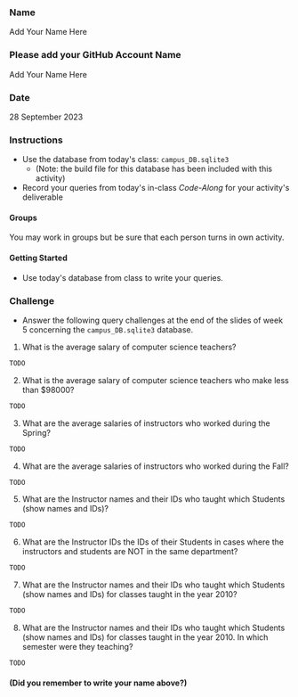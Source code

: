 ### Name

Add Your Name Here

### Please add your GitHub Account Name

Add Your Name Here

### Date

28 September 2023

### Instructions

* Use the database from today's class: `campus_DB.sqlite3` 
    + (Note: the build file for this database has been included with this activity)
* Record your queries from today's in-class *Code-Along* for your activity's deliverable

#### Groups

You may work in groups but be sure that each person turns in own activity.

#### Getting Started

* Use today's database from class to write your queries.

### Challenge

* Answer the following query challenges at the end of the slides of week 5 concerning the `campus_DB.sqlite3` database.

1. What is the average salary of computer science teachers?

``` SQL
TODO
```

2. What is the average salary of computer science teachers who make less than $98000?

``` SQL
TODO
```

3. What are the average salaries of instructors who worked during the Spring?

``` SQL
TODO
```

4. What are the average salaries of instructors who worked during the Fall?

``` SQL
TODO
```

5. What are the Instructor names and their IDs who taught which Students (show names and IDs)?

``` SQL
TODO
```

6. What are the Instructor IDs the IDs of their Students in cases where the instructors and students are NOT in the same department?

``` SQL
TODO
```

7. What are the Instructor names and their IDs who taught which Students (show names and IDs) for classes taught in the year 2010?

``` SQL
TODO
```

8. What are the Instructor names and their IDs who taught which Students (show names and IDs) for classes taught in the year 2010. In which semester were they teaching?

``` SQL
TODO
```


#### (Did you remember to write your name above?)

